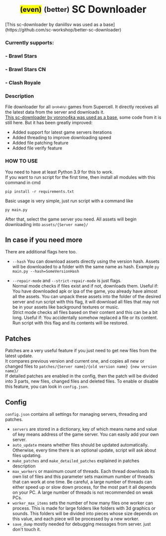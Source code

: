 <p>
<h1 align="center" style="font-size: 32px;"> <sub><sup><mark>(even)</mark></sup></sub> <sub><sup>(better)</sup></sub> SC Downloader</h1>
</p>
[This sc-downloader by daniillsv was used as a base](https://github.com/sc-workshop/better-sc-downloader)

### Currently supports:
### - Brawl Stars
### - Brawl Stars CN 
### - Clash Royale




### Description
File downloader for all  <sub><sup>(probably)</sup></sub> games from Supercell. It directly receives all the latest data from the server and downloads it.  
[This sc-downloader by vorono4ka was used as a base](https://github.com/Vorono4ka/sc-downloader), some code from it is still here. But it has been greatly improved:
- Added support for latest game servers iterations
- Added threading to improve downloading speed
- Added file patching feature
- Added file verify feature

### HOW TO USE
You need to have at least Python 3.9 for this to work.  
If you want to run script for the first time, then install all modules with this command in cmd
```
pip install -r requirements.txt
```
Basic usage is very simple, just run script with a command like
```
py main.py
```
After that, select the game server you need. All assets will begin downloading into ```assets/{Server name}/```

## In case if you need more
There are additional flags here too. 

- ```--hash``` You can download assets directly using the version hash. Assets will be downloaded to a folder with the same name as hash. Example ```py main.py --hash=SomeVersionHash```

- ```--repair-mode``` and ```--strict-repair-mode``` is just flags.  
Normal mode checks if files exist and if not, downloads them. Useful if: You have downloaded apk or ipa of the game, you already have almost all the assets. You can unpack these assets into the folder of the desired server and run script with this flag, it will download all files that may not be in your assets like background textures or music.  
Strict mode checks all files based on their content and this can be a bit long. Useful if: You accidentally somehow replaced a file or its content. Run script with this flag and its contents will be restored.

## Patches
Patches are a very useful feature if you just need to get new files from the latest update.  
It compares previous version and current one, and copies all new or changed files to ```patches/{Server name}/{old version name} {new version name}/```  
If detailed patches are enabled in the config, then the patch will be divided into 3 parts, new files, changed files and deleted files.
To enable or disable this feature, you can look in ```config.json```.

## Config
```config.json``` contains all settings for managing servers, threading and patches.
- ```servers``` are stored in a dictionary, key of which means name and value of key means address of the game server. You can easily add your own server.  
- ```auto_update``` means whether files should be updated automatically. Otherwise, every time there is an optional update, script will ask about files updating. 
- ```make_patches``` and ```make_detailed_patches``` explained in patches description
- ```max_workers``` or maximum count of threads. Each thread downloads its own list of files and this parameter sets maximum number of threads that can work at one time. Be careful, a large number of threads can either speed up or slow down process, for the most part it all depends on your PC. A large number of threads is not recommended on weak PCs.  
- ```worker_max_items``` sets the number of how many files one worker can process. This is made for large folders like folders with 3d graphics or sounds. This folders will be divided into pieces whose size depends on this value, and each piece will be processed by a new worker.
- ```save_dump``` mostly needed for debugging messages from server. just don't touch it.

